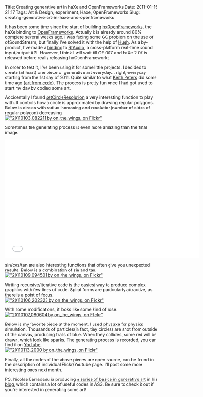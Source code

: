Title: Creating generative art in haXe and OpenFrameworks
Date: 2011-01-15 21:17
Tags: Art &amp; Design, experiment, Haxe, OpenFrameworks
Slug: creating-generative-art-in-haxe-and-openframeworks

It has been some time since the start of building [hxOpenFrameworks][],
the haXe binding to [OpenFrameworks][]. Actually it is already around
80% complete several weeks ago. I was facing some GC problem on the use
of ofSoundStream, but finally I've solved it with the help of [Hugh][].
As a by-product, I've made a [binding][] to [RtAudio][], a
cross-platform real-time sound input/output API. However, I think I will
wait till OF 007 and haXe 2.07 is released before really releasing
hxOpenFrameworks.

In order to test it, I've been using it for some little projects. I
decided to create (at least) one piece of generative art everyday...
right, everyday starting from the 1st day of 2011. Quite similar to what
[Keith Peters][] did some time ago ([art from code][]). The process is
pretty fun once I had got used to start my day by coding some art.

Accidentally I found [setCircleResolution][] a very interesting function
to play with. It controls how a circle is approximated by drawing
regular polygons. Below is circles with radius increasing and
resolution(number of sides of regular polygon) decreasing.  
[!["20110103_082211 by on_the_wings, on Flickr"](http://farm6.static.flickr.com/5288/5317588347_60bfc2a2b2_z.jpg)](http://www.flickr.com/photos/andy-li/5317588347/)

Sometimes the generating process is even more amazing than the final
image.  
<iframe width="640" height="390" src="//www.youtube.com/embed/EnfWcKPo8xc" frameborder="0" allowfullscreen></iframe>

sin/cos/tan are also interesting functions that often give you
unexpected results. Below is a combination of sin and tan.  
[!["20110109_094501 by on_the_wings, on Flickr"](http://farm6.static.flickr.com/5002/5337817974_e87266d476_z.jpg)](http://www.flickr.com/photos/andy-li/5337817974/)

Writing recursive/iterative code is the easiest way to produce complex
graphics with few lines of code. Spiral forms are particularly
attractive, as there is a point of focus.  
[!["20110106_202323 by on_the_wings, on Flickr"](http://farm6.static.flickr.com/5123/5329507945_b913c0c927_z.jpg)](http://www.flickr.com/photos/andy-li/5329507945/)

With some modifications, it looks like some kind of rose.  
[!["20110107_080604 by on_the_wings, on Flickr"](http://farm6.static.flickr.com/5283/5331141541_6c43b73f2d_z.jpg)](http://www.flickr.com/photos/andy-li/5331141541/)

Below is my favorite piece at the moment. I used [physaxe][] for physics
simulation. Thousands of particles(in fact, tiny circles) are shot from
outside of the canvas, producing trails of blue. When they collides,
some red will be drawn, which look like sparks. The generating process
is recorded, you can find it on [Youtube][].  
[!["20110113_2000 by on_the_wings, on Flickr"](http://farm6.static.flickr.com/5170/5351310168_eda6b6235f_z.jpg)](http://www.flickr.com/photos/andy-li/5351310168/)

Finally, all the codes of the above pieces are open source, can be found
in the description of individual Flickr/Youtube page. I'll post some
more interesting ones next month.

PS. Nicolas Barradeau is producing [a series of basics in generative
art][] in his [blog][], which contains a lot of useful codes in AS3. Be
sure to check it out if you're interested in generating some art!

  [hxOpenFrameworks]: https://github.com/andyli/hxOpenFrameworks
  [OpenFrameworks]: http://www.openframeworks.cc/
  [Hugh]: http://gamehaxe.com/
  [binding]: https://github.com/andyli/hxRtAudio
  [RtAudio]: http://www.music.mcgill.ca/~gary/rtaudio/
  [Keith Peters]: http://www.bit-101.com/
  [art from code]: http://www.artfromcode.com/
  [setCircleResolution]: http://www.openframeworks.cc/documentation?adv=yes&detail=ofGraphics#ofSetCircleResolution
  [physaxe]: http://code.google.com/p/physaxe/
  [youtube]: http://www.youtube.com/watch?v=Wxr8BUSAPR8
  [a series of basics in generative art]: http://en.nicoptere.net/?tag=generative-art
  [blog]: http://en.nicoptere.net/